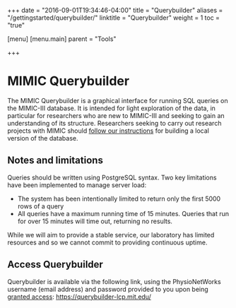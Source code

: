 +++
date = "2016-09-01T19:34:46-04:00"
title = "Querybuilder"
aliases = "/gettingstarted/querybuilder/"
linktitle = "Querybuilder"
weight = 1
toc = "true"

[menu]
  [menu.main]
    parent = "Tools"

+++

# MIMIC Querybuilder

The MIMIC Querybuilder is a graphical interface for running SQL queries on the MIMIC-III database. It is intended for light exploration of the data, in particular for researchers who are new to MIMIC-III and seeking to gain an understanding of its structure. Researchers seeking to carry out research projects with MIMIC should [follow our instructions](http://mimic.physionet.org/gettingstarted/dbsetup/) for building a local version of the database. 

## Notes and limitations

Queries should be written using PostgreSQL syntax. Two key limitations have been implemented to manage server load:

- The system has been intentionally limited to return only the first 5000 rows of a query  
- All queries have a maximum running time of 15 minutes. Queries that run for over 15 minutes will time out, returning no results.  

While we will aim to provide a stable service, our laboratory has limited resources and so we cannot commit to providing continuous uptime.

## Access Querybuilder

Querybuilder is available via the following link, using the PhysioNetWorks username (email address) and password provided to you upon being [granted access](http://mimic.physionet.org/gettingstarted/access/): https://querybuilder-lcp.mit.edu/



